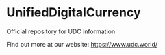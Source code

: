 # UnifiedDigitalCurrency
Official repository for UDC information

Find out more at our website: https://www.udc.world/
